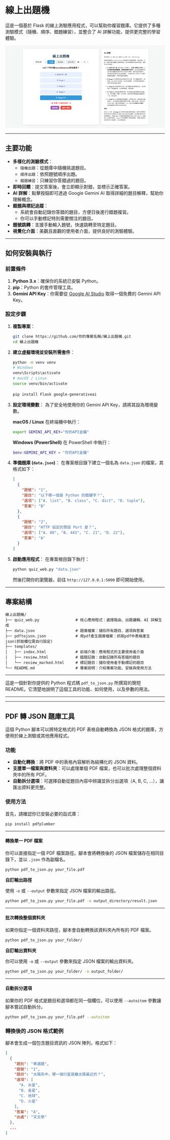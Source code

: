 # 線上出題機

這是一個基於 Flask 的線上測驗應用程式，可以幫助你複習題庫。它提供了多種測驗模式（隨機、順序、錯題練習），並整合了 AI 詳解功能，提供更完整的學習體驗。

![](qbank_full.png)

-----

## 主要功能

  * **多樣化的測驗模式**：
      * `隨機出題`：從題庫中隨機挑選題目。
      * `順序出題`：依照題號順序出題。
      * `錯題練習`：只練習你答錯過的題目。
  * **即時回饋**：提交答案後，會立即顯示對錯，並標示正確答案。
  * **AI 詳解**：點擊按鈕即可透過 Google Gemini AI 取得詳細的題目解釋，幫助你理解概念。
  * **錯題與標記追蹤**：
      * 系統會自動記錄你答錯的題目，方便日後進行錯題複習。
      * 你可以手動標記特別需要關注的題目。
  * **題號跳轉**：支援手動輸入題號，快速跳轉至特定題目。
  * **視覺化介面**：美觀且直觀的使用者介面，提供良好的測驗體驗。

-----

## 如何安裝與執行

### 前置條件

1.  **Python 3.x**：確保你的系統已安裝 Python。
2.  **pip**：Python 的套件管理工具。
3.  **Gemini API Key**：你需要從 [Google AI Studio](https://aistudio.google.com/app/apikey) 取得一個免費的 Gemini API Key。

### 設定步驟

1.  **複製專案**：

    ```bash
    git clone https://github.com/你的專案名稱/線上出題機.git
    cd 線上出題機
    ```

2.  **建立虛擬環境並安裝所需套件**：

    ```bash
    python -m venv venv
    # Windows
    venv\Scripts\activate
    # macOS / Linux
    source venv/bin/activate

    pip install Flask google-generativeai
    ```

3.  **設定環境變數**：
    為了安全地使用你的 Gemini API Key，請將其設為環境變數。

    **macOS / Linux**
    在終端機中執行：

    ```bash
    export GEMINI_API_KEY="你的API金鑰"
    ```

    **Windows (PowerShell)**
    在 PowerShell 中執行：

    ```powershell
    $env:GEMINI_API_KEY = "你的API金鑰"
    ```

4.  **準備題庫 (`data.json`)**：
    在專案根目錄下建立一個名為 `data.json` 的檔案，其格式如下：

    ```json
    [
      {
        "題號": "1",
        "題目": "以下哪一個是 Python 的關鍵字？",
        "選項": ["A. list", "B. class", "C. dict", "D. tuple"],
        "答案": "B"
      },
      {
        "題號": "2",
        "題目": "HTTP 協定的預設 Port 是？",
        "選項": ["A. 80", "B. 443", "C. 21", "D. 22"],
        "答案": "A"
      }
    ]
    ```

5.  **啟動應用程式**：
    在專案根目錄下執行：

    ```bash
    python quiz_web.py "data.json"
    ```

    然後打開你的瀏覽器，前往 `http://127.0.0.1:5000` 即可開始使用。

-----

## 專案結構

```
線上出題機/
├── quiz_web.py                # 核心應用程式：處理路由、出題邏輯、AI 詳解生成
├── data.json                  # 題庫檔案：儲存所有題目、選項與答案
├── pdftojson.json             # 用pdf產生題庫檔案：抓取pdf中表格產生json(抓取欄位需自行設定)
├── templates/
│   ├── index.html             # 前端介面：應用程式的主要使用者介面
│   ├── review.html            # 錯題記錄：自動記錄所有答錯的題目
│   └── review_marked.html     # 標記題目：儲存使用者手動標記的題目
└── README.md                  # 專案說明：介紹專案功能、安裝與使用方法
```

-----

這是一個針對你提供的 Python 程式碼 `pdf_to_json.py` 所撰寫的簡短 README。它清楚地說明了這個工具的功能、如何使用，以及參數的用法。

-----
-----

## PDF 轉 JSON 題庫工具

這個 Python 腳本可以將特定格式的 PDF 表格自動轉換為 JSON 格式的題庫，方便用於線上測驗或其他應用程式。

### 功能

  * **自動化轉換**：將 PDF 中的表格內容解析為結構化的 JSON 資料。
  * **支援單一檔案與資料夾**：可以處理單個 PDF 檔案，也可以批次處理整個資料夾中的所有 PDF。
  * **自動拆分選項**：可選擇自動從題目內容中辨識並拆分出選項（A, B, C, ...），讓匯出資料更完整。

### 使用方法

首先，請確認你已安裝必要的函式庫：

```bash
pip install pdfplumber
```

-----

#### 轉換單一 PDF 檔案

你可以直接指定一個 PDF 檔案路徑。腳本會將轉換後的 JSON 檔案儲存在相同目錄下，並以 `.json` 作為副檔名。

```bash
python pdf_to_json.py your_file.pdf
```

**自訂輸出路徑**

使用 `-o` 或 `--output` 參數來指定 JSON 檔案的輸出路徑。

```bash
python pdf_to_json.py your_file.pdf -o output_directory/result.json
```

-----

#### 批次轉換整個資料夾

如果你指定一個資料夾路徑，腳本會自動轉換該資料夾內所有的 PDF 檔案。

```bash
python pdf_to_json.py your_folder/
```

**自訂輸出資料夾**

你可以使用 `-o` 或 `--output` 參數來指定 JSON 檔案的輸出資料夾。

```bash
python pdf_to_json.py your_folder/ -o output_folder/
```

-----

#### 自動拆分選項

如果你的 PDF 格式是題目和選項都在同一個欄位，可以使用 `--autoitem` 參數讓腳本嘗試自動拆分。

```bash
python pdf_to_json.py your_file.pdf --autoitem
```

### 轉換後的 JSON 格式範例

腳本會生成一個包含題目資訊的 JSON 陣列，格式如下：

```json
[
  {
    "題別": "單選題",
    "題號": "1",
    "題目": "太陽系中，哪一個行星是離太陽最近的？",
    "選項": [
      "A. 水星",
      "B. 金星",
      "C. 地球",
      "D. 火星"
    ],
    "答案": "A",
    "出處": "天文學"
  },
  ...
]
```
